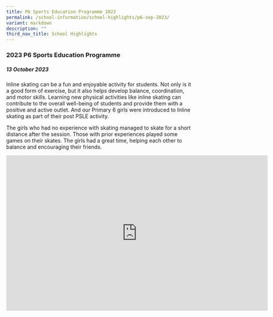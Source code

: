 ```yaml
---
title: P6 Sports Education Programme 2023
permalink: /school-information/school-highlights/p6-sep-2023/
variant: markdown
description: ""
third_nav_title: School Highlights
---
```

### 2023 P6 Sports Education Programme

##### 13 October 2023

Inline skating can be a fun and enjoyable activity for students. Not only is it a good form of exercise, but it also helps develop balance, coordination, and motor skills. Learning new physical activities like inline skating can contribute to the overall well-being of students and provide them with a positive and active outlet. And our Primary 6 girls were introduced to Inline skating as part of their post PSLE activity. 

The girls who had no experience with skating managed to skate for a short distance after the session. Those with prior experiences played some games on their skates. The girls had a great time, helping each other to balance and encouraging their friends.

<center><iframe allowfullscreen="" allow="accelerometer; autoplay; clipboard-write; encrypted-media; gyroscope; picture-in-picture; web-share" frameborder="0" title="YouTube video player" src="https://www.youtube.com/embed/kEeN3JlLQwM?si=S9_J27S7dBsjk1vL" height="415" width="700"></iframe></center>